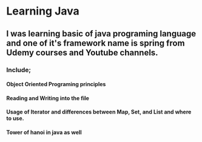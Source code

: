 # Learning Java

## I was learning basic of java programing language and one of it's framework name is spring from Udemy courses and Youtube channels.

### Include;
#### Object Oriented Programing principles
#### Reading and Writing into the file 
#### Usage of Iterator and differences between Map, Set, and List and where to use.
#### Tower of hanoi in java as well 

